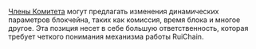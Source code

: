 [Члены Комитета](introduction/committee) могут предлагать изменения динамических параметров блокчейна, таких как комиссия, время блока и многое другое. Эта позиция несет в себе большую ответственность, которая требует четкого понимания механизма работы RuiChain.